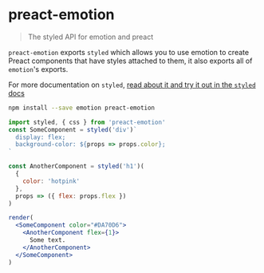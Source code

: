 # preact-emotion

> The styled API for emotion and preact

`preact-emotion` exports `styled` which allows you to use emotion to create Preact components that have styles attached to them, it also exports all of `emotion`'s exports.

For more documentation on `styled`, [read about it and try it out in the `styled` docs](https://emotion.sh/docs/styled)

```bash
npm install --save emotion preact-emotion
```

```jsx live
import styled, { css } from 'preact-emotion'
const SomeComponent = styled('div')`
  display: flex;
  background-color: ${props => props.color};
`

const AnotherComponent = styled('h1')(
  {
    color: 'hotpink'
  },
  props => ({ flex: props.flex })
)

render(
  <SomeComponent color="#DA70D6">
    <AnotherComponent flex={1}>
      Some text.
    </AnotherComponent>
  </SomeComponent>
)
```